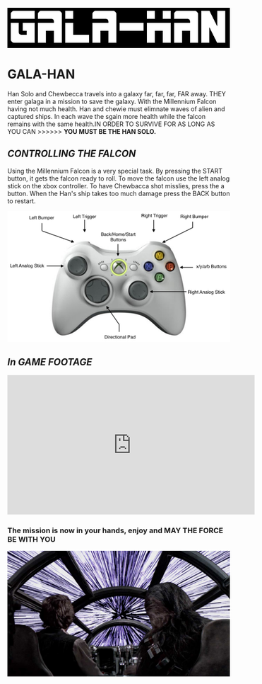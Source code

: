 ![alt text](https://raw.githubusercontent.com/Zantastic01/GALA-Han/master/Title.PNG)

# **GALA-HAN**
Han Solo and Chewbecca travels into a galaxy far, far, far, FAR away. THEY enter galaga in a mission to save the galaxy. With the Millennium Falcon having not much health. Han and chewie must elimnate waves of alien and captured ships. In each wave the sgain more health while the falcon remains with the same health.IN ORDER TO SURVIVE FOR AS LONG AS YOU CAN >>>>>> **YOU MUST BE THE HAN SOLO.** 

## _CONTROLLING THE FALCON_
Using the Millennium Falcon is a very special task. By pressing the START button, it gets the falcon ready to roll. To move the falcon use the left analog stick on the xbox controller. To have Chewbacca shot misslies, press the a button. When the Han's ship takes too much damage press the BACK button to restart. 


![alt text](https://raw.githubusercontent.com/Zantastic01/GALA-Han/master/controller_layout.jpg "CONTROLLER")



## _In GAME FOOTAGE_
<iframe width="560" height="315" src="https://www.youtube.com/embed/woDy9TPTPug" frameborder="0" allow="autoplay; encrypted-media" allowfullscreen></iframe>










### The mission is now in your hands, enjoy and **MAY THE FORCE BE WITH YOU**


![alt text](https://raw.githubusercontent.com/Zantastic01/GALA-Han/master/end2.jpg)
